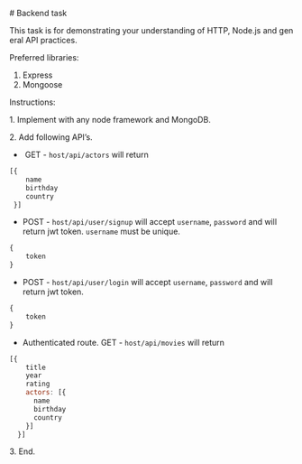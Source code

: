 # Backend task

This task is for demonstrating your understanding of HTTP, Node.js and general API practices.

Preferred libraries:
  1. Express
  2. Mongoose

Instructions:

1. Implement with any node framework and MongoDB.

2. Add following API’s.

*  GET - `host/api/actors` will return

```js
[{
    name
    birthday
    country
 }]
```

* POST - `host/api/user/signup` will accept `username`, `password` and will return jwt token. `username` must be unique.

```js
{
    token
}
```

* POST - `host/api/user/login` will accept `username`, `password` and will return jwt token.

```js
{
    token
}
```

 * Authenticated route. GET - `host/api/movies` will return

```js
[{
    title
    year
    rating
    actors: [{
      name
      birthday
      country
    }]
  }]
```
3. End.

